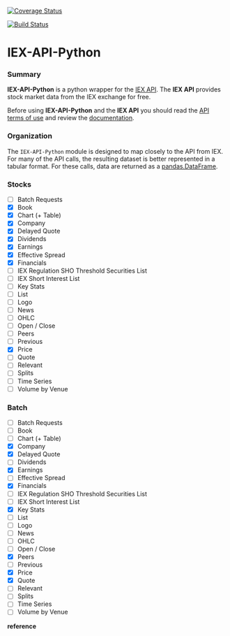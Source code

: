 [![Coverage Status](https://coveralls.io/repos/github/danielecook/iex-api-python/badge.svg)](https://coveralls.io/github/danielecook/iex-api-python)

[![Build Status](https://travis-ci.org/danielecook/iex-api-python.svg?branch=master)](https://travis-ci.org/danielecook/iex-api-python)

# IEX-API-Python

### Summary

__IEX-API-Python__ is a python wrapper for the [IEX API](https://iextrading.com/developer/docs/). The __IEX API__ provides stock market data from the IEX exchange for free.

Before using __IEX-API-Python__ and the __IEX API__ you should read the [API terms of use](https://iextrading.com/api-terms/) and review the [documentation](https://iextrading.com/developer/docs/).

### Organization

The `IEX-API-Python` module is designed to map closely to the API from IEX. For many of the API calls, the resulting dataset is better represented in a tabular format. For these calls, data are returned as a [pandas.DataFrame](https://pandas.pydata.org/pandas-docs/stable/generated/pandas.DataFrame.html).

### Stocks

* [ ] Batch Requests
* [x] Book
* [x] Chart (+ Table)
* [x] Company
* [x] Delayed Quote
* [x] Dividends
* [x] Earnings
* [x] Effective Spread
* [x] Financials
* [ ] IEX Regulation SHO Threshold Securities List
* [ ] IEX Short Interest List
* [ ] Key Stats
* [ ] List
* [ ] Logo
* [ ] News
* [ ] OHLC
* [ ] Open / Close
* [ ] Peers
* [ ] Previous
* [x] Price
* [ ] Quote
* [ ] Relevant
* [ ] Splits
* [ ] Time Series
* [ ] Volume by Venue

### Batch

* [ ] Batch Requests
* [ ] Book
* [ ] Chart (+ Table)
* [x] Company
* [x] Delayed Quote
* [ ] Dividends
* [x] Earnings
* [ ] Effective Spread
* [x] Financials
* [ ] IEX Regulation SHO Threshold Securities List
* [ ] IEX Short Interest List
* [x] Key Stats
* [ ] List
* [ ] Logo
* [ ] News
* [ ] OHLC
* [ ] Open / Close
* [x] Peers
* [ ] Previous
* [x] Price
* [x] Quote
* [ ] Relevant
* [ ] Splits
* [ ] Time Series
* [ ] Volume by Venue

__reference__